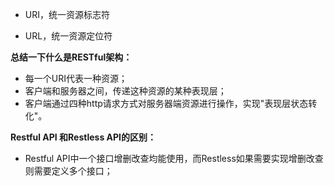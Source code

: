 - URI，统一资源标志符

- URL，统一资源定位符

**总结一下什么是RESTful架构：**

- 每一个URI代表一种资源；
- 客户端和服务器之间，传递这种资源的某种表现层；
- 客户端通过四种http请求方式对服务器端资源进行操作，实现"表现层状态转化"。

**Restful API 和Restless API的区别：**

- Restful API中一个接口增删改查均能使用，而Restless如果需要实现增删改查则需要定义多个接口；